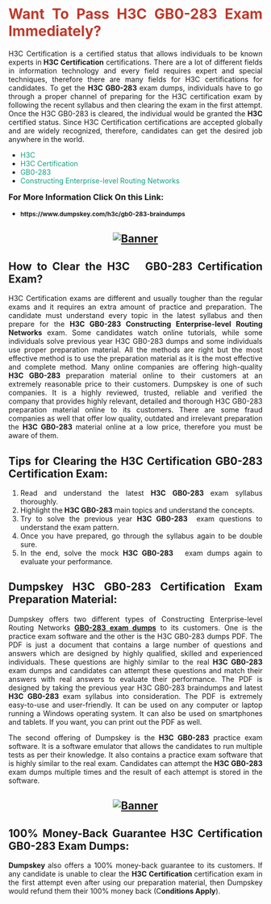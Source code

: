 <h1 style="text-align: justify;"><span style="color:#c0392b;"><strong>Want To Pass H3C GB0-283 Exam Immediately?</strong></span></h1>

<p style="text-align: justify;">H3C Certification is a certified status that allows individuals to be known experts in<strong> H3C Certification</strong> certifications. There are a lot of different fields in information technology and every field requires expert and special techniques, therefore there are many fields for H3C certifications for candidates. To get the <strong>H3C GB0-283 </strong>exam dumps, individuals have to go through a proper channel of preparing for the H3C certification exam by following the recent syllabus and then clearing the exam in the first attempt. Once the H3C GB0-283 is cleared, the individual would be granted the <strong>H3C</strong> certified status. Since H3C Certification certifications are accepted globally and are widely recognized, therefore, candidates can get the desired job anywhere in the world.</p>

<ul>
	<li style="text-align: justify;"><span style="color:#16a085;">H3C</span></li>
	<li style="text-align: justify;"><span style="color:#16a085;">H3C Certification  </span></li>
	<li style="text-align: justify;"><span style="color:#16a085;">GB0-283</span></li>
	<li style="text-align: justify;"><span style="color:#16a085;">Constructing Enterprise-level Routing Networks</span></li>
</ul>

<p style="text-align: justify;"><span style="font-size:16px;"><strong>For More Information Click On this Link:</strong></span></p>

<ul>
	<li style="text-align: justify;"><span style="font-size:12px;"><strong>https://www.dumpskey.com/h3c/gb0-283-braindumps</strong></span></li>
</ul>

<h2 style="text-align: center;"><a href="https://www.dumpskey.com/h3c/gb0-283-braindumps"><img src="http://soperdoper.com/search_portal/uploads/general_banners/1562740316_Untitled_Linked_Comp_01.gif" alt="Banner"/></a></h2>

<h2 style="text-align: justify;"><strong>How to Clear the H3C   GB0-283 Certification Exam?</strong></h2>

<p style="text-align: justify;">H3C Certification exams are different and usually tougher than the regular exams and it requires an extra amount of practice and preparation. The candidate must understand every topic in the latest syllabus and then prepare for the <strong>H3C GB0-283 Constructing Enterprise-level Routing Networks</strong> exam. Some candidates watch online tutorials, while some individuals solve previous year H3C GB0-283 dumps and some individuals use proper preparation material. All the methods are right but the most effective method is to use the preparation material as it is the most effective and complete method. Many online companies are offering high-quality <strong>H3C GB0-283 </strong>preparation material online to their customers at an extremely reasonable price to their customers. Dumpskey is one of such companies. It is a highly reviewed, trusted, reliable and verified the company that provides highly relevant, detailed and thorough H3C GB0-283 preparation material online to its customers. There are some fraud companies as well that offer low quality, outdated and irrelevant preparation the <strong>H3C GB0-283 </strong>material online at a low price, therefore you must be aware of them.</p>

<h2 style="text-align: justify;"><strong>Tips for Clearing the H3C Certification GB0-283 Certification Exam:</strong></h2>

<ol>
	<li style="text-align: justify;">Read and understand the latest <strong>H3C GB0-283 </strong>exam syllabus thoroughly.</li>
	<li style="text-align: justify;">Highlight the<strong> H3C GB0-283 </strong>main topics and understand the concepts.</li>
	<li style="text-align: justify;">Try to solve the previous year <strong>H3C GB0-283 </strong> exam questions to understand the exam pattern.</li>
	<li style="text-align: justify;">Once you have prepared, go through the syllabus again to be double sure.</li>
	<li style="text-align: justify;">In the end, solve the mock <strong>H3C GB0-283  </strong> exam dumps again to evaluate your performance.</li>
</ol>

<h2 style="text-align: justify;"><strong>Dumpskey H3C GB0-283 Certification Exam Preparation Material:</strong></h2>

<p style="text-align: justify;">Dumpskey offers two different types of Constructing Enterprise-level Routing Networks <strong><a href="https://www.dumpskey.com/h3c/gb0-283-braindumps">GB0-283 exam dumps</a></strong> to its customers. One is the practice exam software and the other is the H3C GB0-283 dumps PDF. The PDF is just a document that contains a large number of questions and answers which are designed by highly qualified, skilled and experienced individuals. These questions are highly similar to the real <strong>H3C GB0-283</strong> exam dumps and candidates can attempt these questions and match their answers with real answers to evaluate their performance. The PDF is designed by taking the previous year H3C GB0-283 braindumps and latest <strong>H3C GB0-283 </strong>exam syllabus into consideration. The PDF is extremely easy-to-use and user-friendly. It can be used on any computer or laptop running a Windows operating system. It can also be used on smartphones and tablets. If you want, you can print out the PDF as well.</p>

<p style="text-align: justify;">The second offering of Dumpskey is the<strong> H3C GB0-283</strong> practice exam software. It is a software emulator that allows the candidates to run multiple tests as per their knowledge. It also contains a practice exam software that is highly similar to the real exam. Candidates can attempt the<strong> H3C GB0-283</strong> exam dumps multiple times and the result of each attempt is stored in the software.</p>

<h2 style="text-align: center;"><a href="https://www.dumpskey.com/h3c/gb0-283-braindumps"><img src="http://soperdoper.com/search_portal/uploads/general_banners/1562743625_8ppZk49y_HM0oke96j0cic4OdOo.jpg" alt="Banner"/></a></h2>

<h2 style="text-align: justify;"><strong>100% Money-Back Guarantee H3C Certification GB0-283 Exam Dumps:</strong></h2>

<p style="text-align: justify;"><strong>Dumpskey </strong>also offers a 100% money-back guarantee to its customers. If any candidate is unable to clear the <strong>H3C Certification </strong>certification exam in the first attempt even after using our preparation material, then Dumpskey would refund them their 100% money back (C<strong>onditions Apply</strong>).</p>
